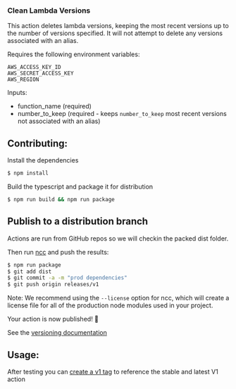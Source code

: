 ### Clean Lambda Versions

This action deletes lambda versions, keeping the most recent versions up to the number of versions specified.
It will not attempt to delete any versions associated with an alias.

Requires the following environment variables:

```
AWS_ACCESS_KEY_ID
AWS_SECRET_ACCESS_KEY
AWS_REGION
```

Inputs:

- function_name (required)
- number_to_keep (required - keeps `number_to_keep` most recent versions not associated with an alias)

## Contributing:

Install the dependencies

```bash
$ npm install
```

Build the typescript and package it for distribution

```bash
$ npm run build && npm run package
```

## Publish to a distribution branch

Actions are run from GitHub repos so we will checkin the packed dist folder.

Then run [ncc](https://github.com/zeit/ncc) and push the results:

```bash
$ npm run package
$ git add dist
$ git commit -a -m "prod dependencies"
$ git push origin releases/v1
```

Note: We recommend using the `--license` option for ncc, which will create a license file for all of the production node modules used in your project.

Your action is now published! :rocket:

See the [versioning documentation](https://github.com/actions/toolkit/blob/master/docs/action-versioning.md)

## Usage:

After testing you can [create a v1 tag](https://github.com/actions/toolkit/blob/master/docs/action-versioning.md) to reference the stable and latest V1 action
